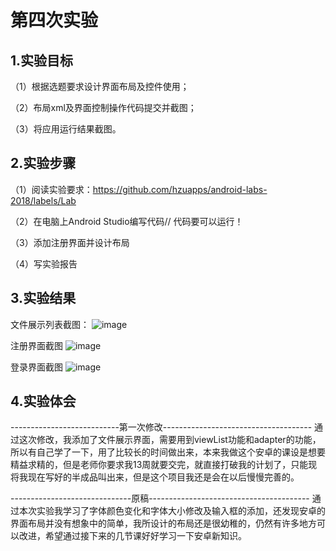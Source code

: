 # 第四次实验

## 1.实验目标

（1）根据选题要求设计界面布局及控件使用；

（2）布局xml及界面控制操作代码提交并截图；

（3）将应用运行结果截图。

## 2.实验步骤

（1）阅读实验要求：https://github.com/hzuapps/android-labs-2018/labels/Lab 

（2）在电脑上Android Studio编写代码// 代码要可以运行！ 

（3）添加注册界面并设计布局

（4）写实验报告

## 3.实验结果

文件展示列表截图：
![image](https://github.com/Beginner-hww/android-labs-2018/blob/master/soft1613071002123/%E6%96%87%E4%BB%B6%E5%B1%95%E7%A4%BA.png?raw=true)

注册界面截图
![image](https://github.com/Beginner-hww/android-labs-2018/blob/master/soft1613071002123/%E6%B3%A8%E5%86%8C%E7%95%8C%E9%9D%A2.png?raw=true)

登录界面截图
![image](https://github.com/Beginner-hww/android-labs-2018/blob/master/soft1613071002123/%E7%99%BB%E5%BD%95%E6%B3%A8%E5%86%8C%E7%95%8C%E9%9D%A2%20.png?raw=true)

## 4.实验体会 
---------------------------第一次修改-------------------------------------
通过这次修改，我添加了文件展示界面，需要用到viewList功能和adapter的功能，所以有自己学了一下，用了比较长的时间做出来，本来我做这个安卓的课设是想要精益求精的，但是老师你要求我13周就要交完，就直接打破我的计划了，只能现将我现在写好的半成品叫出来，但是这个项目我还是会在以后慢慢完善的。

------------------------------原稿----------------------------------------
通过本次实验我学习了字体颜色变化和字体大小修改及输入框的添加，还发现安卓的界面布局并没有想象中的简单，我所设计的布局还是很幼稚的，仍然有许多地方可以改进，希望通过接下来的几节课好好学习一下安卓新知识。
